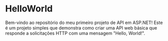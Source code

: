 # HelloWorld
Bem-vindo ao repositório do meu primeiro projeto de API em ASP.NET! Este é um projeto simples que demonstra como criar uma API web básica que responde a solicitações HTTP com uma mensagem "Hello, World!".




